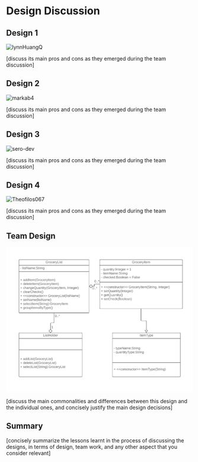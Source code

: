 # Design Discussion

## Design 1

![lynnHuangQ](../Design-Individual​/lynnHuangQ/design.png) 

[discuss its main pros and cons as they emerged during the team discussion]

## Design 2
![markab4](../Design-Individual​/markab4/design.png)

[discuss its main pros and cons as they emerged during the team discussion]



## Design 3
![sero-dev](../Design-Individual​/sero-dev/design.png)

[discuss its main pros and cons as they emerged during the team discussion]



## Design 4
![Theofilos067](../Design-Individual​/Theofilos067/design.png)

[discuss its main pros and cons as they emerged during the team discussion]


## Team Design
![Team](design-team.png)

[discuss the main commonalities and differences between this design and the individual ones, and concisely justify the main design decisions]


## Summary

[concisely summarize the lessons learnt in the process of discussing the designs, in terms of design, team work, and any other aspect that you consider relevant]

